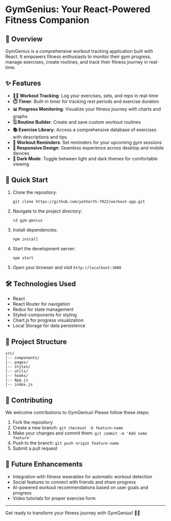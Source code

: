 # GymGenius: Your React-Powered Fitness Companion

## 💪 Overview

GymGenius is a comprehensive workout tracking application built with React. It empowers fitness enthusiasts to monitor their gym progress, manage exercises, create routines, and track their fitness journey in real-time.

## ✨ Features

- **🏋️‍♀️ Workout Tracking**: Log your exercises, sets, and reps in real-time
- **⏱️ Timer**: Built-in timer for tracking rest periods and exercise duration
- **📊 Progress Monitoring**: Visualize your fitness journey with charts and graphs
- **🗓️ Routine Builder**: Create and save custom workout routines
- **📚 Exercise Library**: Access a comprehensive database of exercises with descriptions and tips
- **🔔 Workout Reminders**: Set reminders for your upcoming gym sessions
- **📱 Responsive Design**: Seamless experience across desktop and mobile devices
- **🌙 Dark Mode**: Toggle between light and dark themes for comfortable viewing

## 🚀 Quick Start

1. Clone the repository:
   ```
   git clone https://github.com/yatharth-7022/workout-app.git
   ```

2. Navigate to the project directory:
   ```
   cd gym-genius
   ```

3. Install dependencies:
   ```
   npm install
   ```

4. Start the development server:
   ```
   npm start
   ```

5. Open your browser and visit `http://localhost:3000`

## 🛠️ Technologies Used

- React
- React Router for navigation
- Redux for state management
- Styled-components for styling
- Chart.js for progress visualization
- Local Storage for data persistence

## 📁 Project Structure

```
src/
|-- components/
|-- pages/
|-- styles/
|-- utils/
|-- hooks/
|-- App.js
|-- index.js
```

## 🤝 Contributing

We welcome contributions to GymGenius! Please follow these steps:

1. Fork the repository
2. Create a new branch: `git checkout -b feature-name`
3. Make your changes and commit them: `git commit -m 'Add some feature'`
4. Push to the branch: `git push origin feature-name`
5. Submit a pull request



## 🔮 Future Enhancements

- Integration with fitness wearables for automatic workout detection
- Social features to connect with friends and share progress
- AI-powered workout recommendations based on user goals and progress
- Video tutorials for proper exercise form



---

Get ready to transform your fitness journey with GymGenius! 💪🚀
